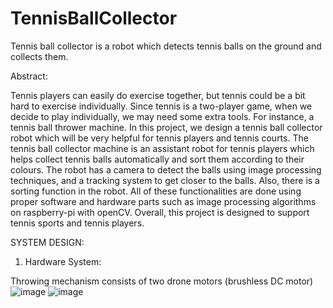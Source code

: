 # TennisBallCollector
Tennis ball collector is a robot which detects tennis balls on the ground and collects them.

Abstract:

Tennis players can easily do exercise together, but tennis could be a bit hard to exercise individually. Since tennis is a two-player game, when we decide to play individually, we may need some extra tools. For instance, a tennis ball thrower machine. In this project, we design a tennis ball collector robot which will be very helpful for tennis players and tennis courts. The tennis ball collector machine is an assistant robot for tennis players which helps collect tennis balls automatically and sort them according to their colours. The robot has a camera to detect the balls using image processing techniques, and a tracking system to get closer to the balls. Also, there is a sorting function in the robot. All of these functionalities are done using proper software and hardware parts such as image processing algorithms on raspberry-pi with openCV. Overall, this project is designed to support tennis sports and tennis players.

SYSTEM DESIGN:

1. Hardware System:

Throwing mechanism consists of two drone motors (brushless DC motor) 
![image](https://user-images.githubusercontent.com/37505916/142758339-9f68be74-f2ac-49d6-8ef1-6c090c926413.png)
![image](https://user-images.githubusercontent.com/37505916/142758395-fd8d29d8-5bab-4574-a441-ae2343735bf9.png)

